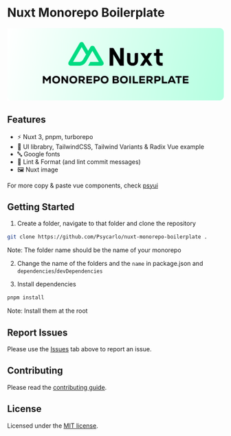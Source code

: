 # Nuxt Monorepo Boilerplate

![banner](images/banner.png)

## Features

- ⚡️ Nuxt 3, pnpm, turborepo
- 🎨 UI librabry, TailwindCSS, Tailwind Variants & Radix Vue example
- 🔤 Google fonts
- 📑 Lint & Format (and lint commit messages)
- 🖼️ Nuxt image

For more copy & paste vue components, check [psyui](https://psyui.com)

## Getting Started

1. Create a folder, navigate to that folder and clone the repository

```bash
git clone https://github.com/Psycarlo/nuxt-monorepo-boilerplate .
```

Note: The folder name should be the name of your monorepo

2. Change the name of the folders and the `name` in package.json and `dependencies`/`devDependencies`

3. Install dependencies

```bash
pnpm install
```

Note: Install them at the root

## Report Issues

Please use the [Issues](https://github.com/Psycarlo/nuxt-monorepo-boilerplate/issues) tab above to report an issue.

## Contributing

Please read the [contributing guide](/CONTRIBUTING.md).

## License

Licensed under the [MIT license](/LICENSE.md).

